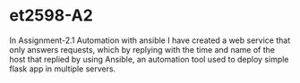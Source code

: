 # et2598-A2
In Assignment-2.1 Automation with ansible I have created a web service that only answers requests,
which by replying with the time and name of the host that replied by using Ansible, an automation tool
used to deploy simple flask app in multiple servers.
